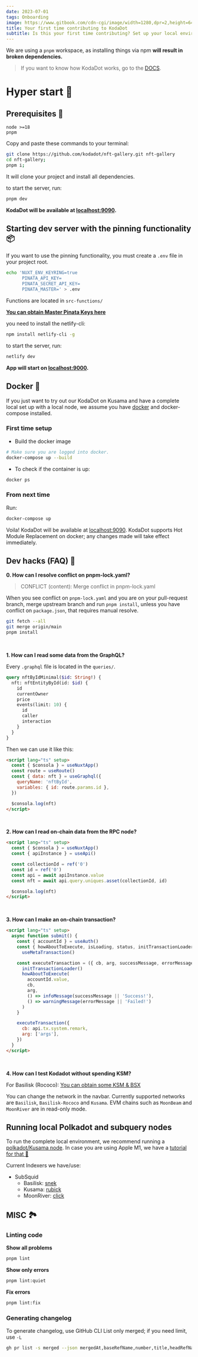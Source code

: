 ```yaml
---
date: 2023-07-01
tags: Onboarding
image: https://www.gitbook.com/cdn-cgi/image/width=1280,dpr=2,height=640,fit=contain,format=auto/https%3A%2F%2F1787703220-files.gitbook.io%2F~%2Ffiles%2Fv0%2Fb%2Fgitbook-x-prod.appspot.com%2Fo%2Fspaces%252F-MgfLdtGYbRx63ivinWz%252Fsocialpreview%252FBa1dBZZtvOrkCu4nwMOT%252Fcover.png%3Falt%3Dmedia%26token%3D9598f81f-80aa-4e5b-bff5-b612506e6bc7
title: Your first time contributing to KodaDot
subtitle: Is this your first time contributing? Set up your local environment here.
---
```


We are using a `pnpm` workspace, as installing things via npm **will result in broken dependencies.**

> If you want to know how KodaDot works, go to the [DOCS](https://docs.kodadot.xyz/).

# Hyper start 🚀

## Prerequisites 🎒

```MD
node >=18
pnpm
```

Copy and paste these commands to your terminal:

```bash
git clone https://github.com/kodadot/nft-gallery.git nft-gallery
cd nft-gallery;
pnpm i;
```

It will clone your project and install all dependencies.

to start the server, run:

```bash
pnpm dev
```

**KodaDot will be available at [localhost:9090](http://localhost:9090).**

## Starting dev server with the pinning functionality 📦

If you want to use the pinning functionality, you must create a `.env` file in your project root.

```bash
echo 'NUXT_ENV_KEYRING=true
      PINATA_API_KEY=
      PINATA_SECRET_API_KEY=
      PINATA_MASTER=' > .env
```

Functions are located in `src-functions/`

**[You can obtain Master Pinata Keys here](https://app.pinata.cloud/keys)**

you need to install the netlify-cli:

```bash
npm install netlify-cli -g
```

to start the server, run:

```bash
netlify dev
```

**App will start on [localhost:9000](http://localhost:9000).**

## Docker 🐳

If you just want to try out our KodaDot on Kusama and have a complete local set up with a local node, we assume you have [docker](https://docs.docker.com/get-docker/) and docker-compose installed.

### First time setup

- Build the docker image

```bash
# Make sure you are logged into docker.
docker-compose up --build
```

- To check if the container is up:

```bash
docker ps
```

### From next time

Run:

```bash
docker-compose up
```

Voila! KodaDot will be available at [localhost:9090](http://localhost:9090).
KodaDot supports Hot Module Replacement on docker; any changes made will take effect immediately.

## Dev hacks (FAQ) 🦇

**0. How can I resolve conflict on pnpm-lock.yaml?**

> CONFLICT (content): Merge conflict in pnpm-lock.yaml

When you see conflict on `pnpm-lock.yaml` and you are on your pull-request branch, merge upstream branch and run `pnpm install`, unless you have conflict on `package.json`, that requires manual resolve.

```bash
git fetch --all
git merge origin/main
pnpm install
```
<br/>

**1. How can I read some data from the GraphQL?**

Every `.graphql` file is located in the `queries/`.

```graphql
query nftByIdMinimal($id: String!) {
  nft: nftEntityById(id: $id) {
    id
    currentOwner
    price
    events(limit: 10) {
      id
      caller
      interaction
    }
  }
}
```

Then we can use it like this:

```html
<script lang="ts" setup>
  const { $consola } = useNuxtApp()
  const route = useRoute()
  const { data: nft } = useGraphql({
    queryName: 'nftById',
    variables: { id: route.params.id },
  })

  $consola.log(nft)
</script>
```
<br/>

**2. How can I read on-chain data from the RPC node?**

```html
<script lang="ts" setup>
  const { $consola } = useNuxtApp()
  const { apiInstance } = useApi()

  const collectionId = ref('0')
  const id = ref('0')
  const api = await apiInstance.value
  const nft = await api.query.uniques.asset(collectionId, id)

  $consola.log(nft)
</script>
```
<br/>

**3. How can I make an on-chain transaction?**

```html
<script lang="ts" setup>
  async function submit() {
    const { accountId } = useAuth()
    const { howAboutToExecute, isLoading, status, initTransactionLoader } =
      useMetaTransaction()

    const executeTransaction = ({ cb, arg, successMessage, errorMessage }) => {
      initTransactionLoader()
      howAboutToExecute(
        accountId.value,
        cb,
        arg,
        () => infoMessage(successMessage || 'Success!'),
        () => warningMessage(errorMessage || 'Failed!')
      )
    }

    executeTransaction({
      cb: api.tx.system.remark,
      arg: ['args'],
    })
  }
</script>
```
<br/>

**4. How can I test Kodadot without spending KSM?**

For Basilisk (Rococo):
[You can obtain some KSM & BSX](https://discord.com/channels/840514076538830888/881839877140930630)

You can change the network in the navbar.
Currently supported networks are `Basilisk`, `Basilisk-Rococo` and `Kusama`.
EVM chains such as `MoonBeam` and `MoonRiver` are in read-only mode.

## Running local Polkadot and subquery nodes

To run the complete local environment, we recommend running a [polkadot/Kusama node](https://github.com/paritytech/polkadot).
In case you are using Apple M1, we have a [tutorial for that 🍏 ](https://vikiival.medium.com/run-substrate-on-apple-m1-a2699743fae8)

Current Indexers we have/use:

- SubSquid
  - Basilisk: [snek](https://github.com/kodadot/snek)
  - Kusama: [rubick](https://github.com/kodadot/rubick)
  - MoonRiver: [click](https://github.com/kodadot/click)

## MISC 🏞

### Linting code

**Show all problems**

```bash
pnpm lint
```

**Show only errors**

```bash
pnpm lint:quiet
```

**Fix errors**

```bash
pnpm lint:fix
```

### Generating changelog

To generate changelog, use GitHub CLI
List only merged; if you need limit, use `-L`

```bash
gh pr list -s merged --json mergedAt,baseRefName,number,title,headRefName -B main -L 37 | jq -r '.[] | .number, .title' | sed '/^[0-9]/{N; s/\n/ /;}'
```
